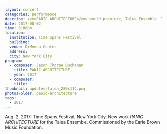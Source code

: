 ```yaml
---
layout: concert
categories: performance
describe: <em>PANIC ARCHITECTURE</em> world premiere, Talea Ensemble. Time Spans Festival, NYC.
date: 2017-08-02
time: 8:00pm
location:
  institution: Time Spans Festival
  building:
  venue: DiMenna Center
  address:
  city: New York City
program:
  - composer: Jason Thorpe Buchanan
    title: PANIC ARCHITECTURE
    year: 2017
  - composer:
    title:
thumbnail: updates/talea_280x114.png
photosFolder: panic-architecture
tags:
  - 2017
---
```


Aug. 2, 2017: Time Spans Festival, New York City. New work *PANIC ARCHITECTURE* for the Talea Ensemble. Commissioned by the Earle Brown Music Foundation.
